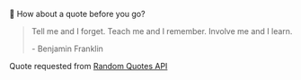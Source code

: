 📣 How about a quote before you go?

> Tell me and I forget. Teach me and I remember. Involve me and I learn.
>
> <p>- Benjamin Franklin</p>

Quote requested from [Random Quotes API](https://github.com/lukePeavey/quotable)
